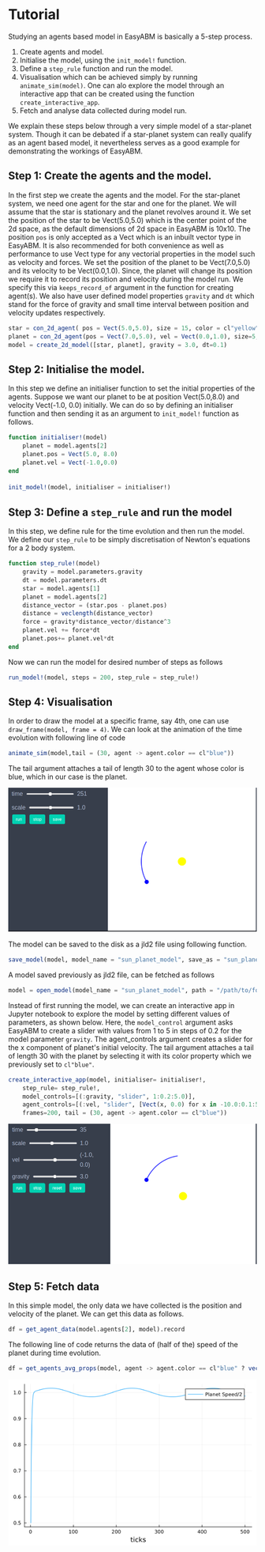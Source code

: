 # Tutorial

Studying an agents based model in EasyABM is basically a 5-step process. 

1. Create agents and model. 
2. Initialise the model, using the `init_model!` function.
3. Define a `step_rule` function and run the model. 
4. Visualisation which can be achieved simply by running `animate_sim(model)`. One can alo explore the model through an interactive app that can be created using the function `create_interactive_app`. 
5. Fetch and analyse data collected during model run. 

We explain these steps below through a very simple model of a star-planet system. Though it can be debated if a star-planet system can really qualify as an agent based model, it nevertheless serves as a good example for demonstrating the workings of EasyABM. 

## Step 1: Create the agents and the model.

In the first step we create the agents and the model. For the star-planet system, we need one agent for the star and one for the planet. We will assume that the star is stationary and the planet revolves around it. We set the position of the star to be Vect(5.0,5.0) which is the center point of the 2d space, as the default dimensions of 2d space in EasyABM is 10x10. The position `pos` is only accepted as a Vect which is an inbuilt vector type in EasyABM. It is also recommended for both convenience as well as performance to use Vect type for any vectorial properties in the model such as velocity and forces. We set the position of the planet to be Vect(7.0,5.0) and its velocity to be Vect(0.0,1.0). Since, the planet will change its position we require it to record its position and velocity during the model run. We specify this via `keeps_record_of` argument in the function for creating agent(s). We also have user defined model properties `gravity` and `dt` which stand for the force of gravity and small time interval between position and velocity updates respectively. 

```julia
star = con_2d_agent( pos = Vect(5.0,5.0), size = 15, color = cl"yellow") # by default 2d space is 10x10, so that (5,5) is center.
planet = con_2d_agent(pos = Vect(7.0,5.0), vel = Vect(0.0,1.0), size=5, color = cl"blue", keeps_record_of = Set([:pos, :vel])) 
model = create_2d_model([star, planet], gravity = 3.0, dt=0.1)
```

## Step 2: Initialise the model.

In this step we define an initialiser function to set the initial properties of the agents. Suppose we want our planet to be at position Vect(5.0,8.0) and velocity Vect(-1.0, 0.0) initially. We can do so by defining an initialiser function and then sending it as an argument to `init_model!` function as follows.

```julia
function initialiser!(model)
    planet = model.agents[2]
    planet.pos = Vect(5.0, 8.0)
    planet.vel = Vect(-1.0,0.0)
end

init_model!(model, initialiser = initialiser!)
```

## Step 3: Define a `step_rule` and run the model

In this step, we define rule for the time evolution and then run the model. We define our `step_rule` to be simply discretisation of Newton's equations for a 2 body system.

```julia
function step_rule!(model)
    gravity = model.parameters.gravity
    dt = model.parameters.dt
    star = model.agents[1]
    planet = model.agents[2]
    distance_vector = (star.pos - planet.pos)
    distance = veclength(distance_vector)
    force = gravity*distance_vector/distance^3
    planet.vel += force*dt
    planet.pos+= planet.vel*dt
end
```
Now we can run the model for desired number of steps as follows

```julia
run_model!(model, steps = 200, step_rule = step_rule!)
```

## Step 4: Visualisation

In order to draw the model at a specific frame, say 4th, one can use `draw_frame(model, frame = 4)`. We can look at the animation of the time evolution with following line of code

```julia
animate_sim(model,tail = (30, agent -> agent.color == cl"blue")) 
```
The tail argument attaches a tail of length 30 to the agent whose color is blue, which in our case is the planet. 


![png](assets/StarPlanetSystem/StarPlanetAnim1.png)


The model can be saved to the disk as a jld2 file using following function.

```julia
save_model(model, model_name = "sun_planet_model", save_as = "sun_planet.jld2", folder = "/path/to/folder/")
```

A model saved previously as jld2 file, can be fetched as follows 

```julia
model = open_model(model_name = "sun_planet_model", path = "/path/to/folder/sun_planet.jld2")
```

Instead of first running the model, we can create an interactive app in Jupyter notebook to explore the model by setting different values of parameters, as shown below. Here, the `model_control` argument asks EasyABM to create a slider with values from 1 to 5 in steps of 0.2 for the model parameter `gravity`. The agent_controls argument creates a slider for the x component of planet's initial velocity. The tail argument attaches a tail of length 30 with the planet by selecting it with its color property which we previously set to `cl"blue"`. 

```julia
create_interactive_app(model, initialiser= initialiser!,
    step_rule= step_rule!,
    model_controls=[(:gravity, "slider", 1:0.2:5.0)], 
    agent_controls=[(:vel, "slider", [Vect(x, 0.0) for x in -10.0:0.1:5.0])],
    frames=200, tail = (30, agent -> agent.color == cl"blue")) 
```

![png](assets/StarPlanetSystem/StarPlanetIntApp.png)



## Step 5: Fetch data

In this simple model, the only data we have collected is the position and velocity of the planet. We can get this data as follows. 

```julia
df = get_agent_data(model.agents[2], model).record
```

The following line of code returns the data of (half of the) speed of the planet during time evolution.

```julia 
df = get_agents_avg_props(model, agent -> agent.color == cl"blue" ? veclength(agent.vel) : 0.0, labels = ["Planet Speed/2"], plot_result = true)   
```

![png](assets/StarPlanetSystem/SPSPlot1.png)




